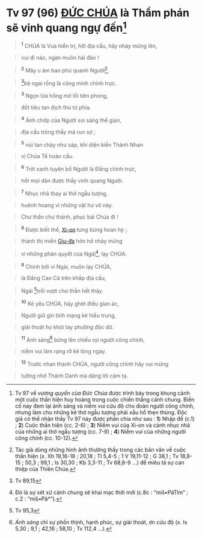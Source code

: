 # Tv 97 (96) [ĐỨC CHÚA]() là Thẩm phán sẽ vinh quang ngự đến[^1-32a2b2d9-dda1-4f07-8046-c4595a56c005]

> <sup><b>1</b></sup> CHÚA là Vua hiển trị, hỡi địa cầu, hãy nhảy mừng lên,
>


> vui đi nào, ngàn muôn hải đảo !
>


> <sup><b>2</b></sup> Mây u ám bao phủ quanh Người[^2-32a2b2d9-dda1-4f07-8046-c4595a56c005],
>


> [^1@-32a2b2d9-dda1-4f07-8046-c4595a56c005]bệ ngai rồng là công minh chính trực.
>


> <sup><b>3</b></sup> Ngọn lửa hồng mở lối tiên phong,
>


> đốt tiêu tan địch thù tứ phía.
>


> <sup><b>4</b></sup> Ánh chớp của Người soi sáng thế gian,
>


> địa cầu trông thấy mà run sợ ;
>


> <sup><b>5</b></sup> núi tan chảy như sáp, khi diện kiến Thánh Nhan
>


> vị Chúa Tể hoàn cầu.
>


> <sup><b>6</b></sup> Trời xanh tuyên bố Người là Đấng chính trực,
>


> hết mọi dân được thấy vinh quang Người.
>


> <sup><b>7</b></sup> Nhục nhã thay ai thờ ngẫu tượng,
>


> huênh hoang vì những vật hư vô này.
>


> Chư thần chư thánh, phục bái Chúa đi !
>


> <sup><b>8</b></sup> Được biết thế, [Xi-on]() tưng bừng hoan hỷ ;
>


> thành thị miền [Giu-đa]() hớn hở nhảy mừng
>


> vì những phán quyết của Ngài[^3-32a2b2d9-dda1-4f07-8046-c4595a56c005], lạy CHÚA.
>


> <sup><b>9</b></sup> Chính bởi vì Ngài, muôn lạy CHÚA,
>


> là Đấng Cao Cả trên khắp địa cầu,
>


> Ngài [^2@-32a2b2d9-dda1-4f07-8046-c4595a56c005]trổi vượt chư thần hết thảy.
>


> <sup><b>10</b></sup> Kẻ yêu CHÚA, hãy ghét điều gian ác,
>


> Người giữ gìn tính mạng kẻ hiếu trung,
>


> giải thoát họ khỏi tay phường độc dữ.
>


> <sup><b>11</b></sup> Ánh sáng[^4-32a2b2d9-dda1-4f07-8046-c4595a56c005] bừng lên chiếu rọi người công chính,
>


> niềm vui làm rạng rỡ kẻ lòng ngay.
>


> <sup><b>12</b></sup> Trước nhan thánh CHÚA, người công chính hãy vui mừng
>


> tưởng nhớ Thánh Danh mà dâng lời cảm tạ.
>

[^1-32a2b2d9-dda1-4f07-8046-c4595a56c005]: Tv 97 về *vương quyền của Đức Chúa* được trình bày trong khung cảnh một cuộc thần hiện huy hoàng trong cuộc chiến thắng cánh chung. Biến cố nay đem lại ánh sáng và niềm vui cứu độ cho đoàn người công chính, nhưng làm cho những kẻ thờ ngẫu tượng phải xấu hổ thẹn thùng. Độc giả có thể nhận thấy Tv 97 này được phân chia như sau : **1**) Nhập đề (c.1) ; **2**) Cuộc thần hiện (cc. 2-6) ; **3**) Niềm vui của Xi-on và cảnh nhục nhã của những ai thờ ngẫu tượng (cc. 7-9) ; **4**) Niềm vui của những người công chính (cc. 10-12).
[^2-32a2b2d9-dda1-4f07-8046-c4595a56c005]: Tác giả dùng những hình ảnh thường thấy trong các bản văn về cuộc thần hiện (x. Xh 19,16-18 ; 20,18 ; Tl 5,4-5 ; 1 V 19,11-12 ; G 38,1 ; Tv 18,8-15 ; 50,3 ; 99,1 ; Is 30,30 ; Kb 3,3-11 ; Tv 68,8-9 ...) để miêu tả sự can thiệp của Thiên Chúa.
[^3-32a2b2d9-dda1-4f07-8046-c4595a56c005]: Đó là sự xét xử cánh chung sẽ khai mạc thời mới (c.8c : “miš•PäTîm” ; c.2 : “miš•Pä†”).
[^4-32a2b2d9-dda1-4f07-8046-c4595a56c005]: *Ánh sáng* chỉ sự phồn thịnh, hạnh phúc, sự giải thoát, ơn cứu độ (x. Is 5,30 ; 9,1 ; 42,16 ; 58,10 ; Tv 112,4 ...).
[^1@-32a2b2d9-dda1-4f07-8046-c4595a56c005]: Tv 89,15
[^2@-32a2b2d9-dda1-4f07-8046-c4595a56c005]: Tv 95,3